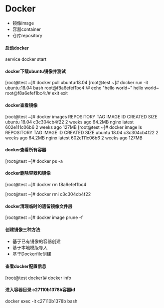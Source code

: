# Docker
+ 镜像image
+ 容器container
+ 仓库repository

#### 启动docker
service docker start 

#### docker下载ubuntu镜像并测试
[root@test ~]# docker pull ubuntu:18.04
[root@test ~]# docker run -it ubuntu:18.04 bash
root@f8a6efef1bc4:/# echo "hello world~" 
hello world~
root@f8a6efef1bc4:/# exit 
exit

#### docker查看镜像
[root@test ~]# docker images
REPOSITORY          TAG                 IMAGE ID            CREATED             SIZE
ubuntu              18.04               c3c304cb4f22        2 weeks ago         64.2MB
nginx               latest              602e111c06b6        2 weeks ago         127MB
[root@test ~]# docker image ls
REPOSITORY          TAG                 IMAGE ID            CREATED             SIZE
ubuntu              18.04               c3c304cb4f22        2 weeks ago         64.2MB
nginx               latest              602e111c06b6        2 weeks ago         127MB

#### docker查看所有容器
[root@test ~]# docker ps -a

#### docker删除容器和镜像
[root@test ~]# docker rm f8a6efef1bc4

[root@test ~]# docker rmi c3c304cb4f22

#### docker清理临时的遗留镜像文件层
[root@test ~]# docker image prune -f

#### 创建镜像三种方法
+ 基于已有镜像的容器创建
+ 基于本地模版导入
+ 基于Dockerfile创建

#### 查看docker配置信息
[root@test docker]# docker info

#### 进入容器目录 c27110b1378b容器id
docker exec -it c27110b1378b bash
